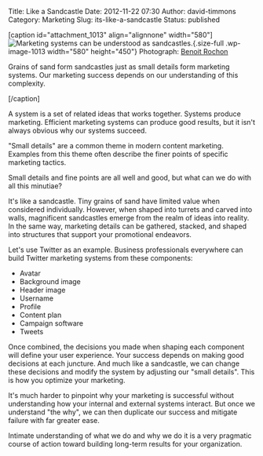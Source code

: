 Title: Like a Sandcastle
Date: 2012-11-22 07:30
Author: david-timmons
Category: Marketing
Slug: its-like-a-sandcastle
Status: published

\[caption id="attachment\_1013" align="alignnone"
width="580"\]![Marketing systems can be understood as
sandcastles.](http://david.timmons.io/wp-content/uploads/2012/11/its-like-a-sandcastle0.jpg "Sandcastle Systems"){.size-full
.wp-image-1013 width="580" height="450"} Photograph: [Benoit
Rochon](http://commons.wikimedia.org/wiki/File:Chateau_de_sable2.jpg "'Sand art and play at île du Havre Aubert in Îles-de-la-Madeleine' by Benoit Rochon")

Grains of sand form sandcastles just as small details form marketing
systems. Our marketing success depends on our understanding of this
complexity.

\[/caption\]

A system is a set of related ideas that works together. Systems produce
marketing. Efficient marketing systems can produce good results, but it
isn't always obvious why our systems succeed.

"Small details" are a common theme in modern content marketing. Examples
from this theme often describe the finer points of specific marketing
tactics.

Small details and fine points are all well and good, but what can we do
with all this minutiae?

It's like a sandcastle. Tiny grains of sand have limited value when
considered individually. However, when shaped into turrets and carved
into walls, magnificent sandcastles emerge from the realm of ideas into
reality. In the same way, marketing details can be gathered, stacked,
and shaped into structures that support your promotional endeavors.

Let's use Twitter as an example. Business professionals everywhere can
build Twitter marketing systems from these components:

-   Avatar
-   Background image
-   Header image
-   Username
-   Profile
-   Content plan
-   Campaign software
-   Tweets

Once combined, the decisions you made when shaping each component will
define your user experience. Your success depends on making good
decisions at each juncture. And much like a sandcastle, we can change
these decisions and modify the system by adjusting our "small details".
This is how you optimize your marketing.

It's much harder to pinpoint why your marketing is successful without
understanding how your internal and external systems interact. But once
we understand "the why", we can then duplicate our success and mitigate
failure with far greater ease.

Intimate understanding of what we do and why we do it is a very
pragmatic course of action toward building long-term results for your
organization.
